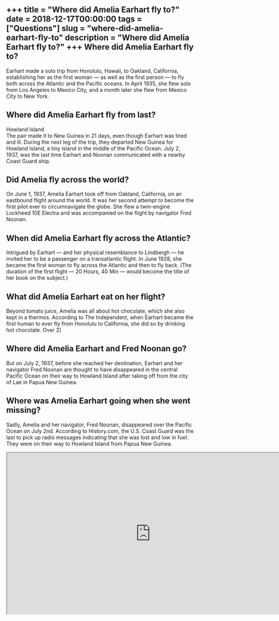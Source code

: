 +++
title = "Where did Amelia Earhart fly to?"
date = 2018-12-17T00:00:00
tags = ["Questions"]
slug = "where-did-amelia-earhart-fly-to"
description = "Where did Amelia Earhart fly to?"
+++
Where did Amelia Earhart fly to?
--------------------------------

Earhart made a solo trip from Honolulu, Hawaii, to Oakland, California, establishing her as the first woman — as well as the first person — to fly both across the Atlantic and the Pacific oceans. In April 1935, she flew solo from Los Angeles to Mexico City, and a month later she flew from Mexico City to New York.

Where did Amelia Earhart fly from last?
---------------------------------------

Howland Island  
The pair made it to New Guinea in 21 days, even though Earhart was tired and ill. During the next leg of the trip, they departed New Guinea for Howland Island, a tiny island in the middle of the Pacific Ocean. July 2, 1937, was the last time Earhart and Noonan communicated with a nearby Coast Guard ship.

Did Amelia fly across the world?
--------------------------------

On June 1, 1937, Amelia Earhart took off from Oakland, California, on an eastbound flight around the world. It was her second attempt to become the first pilot ever to circumnavigate the globe. She flew a twin-engine Lockheed 10E Electra and was accompanied on the flight by navigator Fred Noonan.

When did Amelia Earhart fly across the Atlantic?
------------------------------------------------

Intrigued by Earhart — and her physical resemblance to Lindbergh — he invited her to be a passenger on a transatlantic flight. In June 1928, she became the first woman to fly across the Atlantic and then to fly back. (The duration of the first flight — 20 Hours, 40 Min — would become the title of her book on the subject.)

What did Amelia Earhart eat on her flight?
------------------------------------------

Beyond tomato juice, Amelia was all about hot chocolate, which she also kept in a thermos. According to The Independent, when Earhart became the first human to ever fly from Honolulu to California, she did so by drinking hot chocolate. Over 2\]

Where did Amelia Earhart and Fred Noonan go?
--------------------------------------------

But on July 2, 1937, before she reached her destination, Earhart and her navigator Fred Noonan are thought to have disappeared in the central Pacific Ocean on their way to Howland Island after taking off from the city of Lae in Papua New Guinea.

Where was Amelia Earhart going when she went missing?
-----------------------------------------------------

Sadly, Amelia and her navigator, Fred Noonan, disappeared over the Pacific Ocean on July 2nd. According to History.com, the U.S. Coast Guard was the last to pick up radio messages indicating that she was lost and low in fuel. They were on their way to Howland Island from Papua New Guinea.

<iframe allow="accelerometer; autoplay; clipboard-write; encrypted-media; gyroscope; picture-in-picture" allowfullscreen="" class="__youtube_prefs__  epyt-is-override  no-lazyload" data-no-lazy="1" data-origheight="433" data-origwidth="770" data-skipgform_ajax_framebjll="" height="433" id="_ytid_64080" loading="lazy" src="https://www.youtube.com/embed/ivbh9vEkp1g?enablejsapi=1&autoplay=0&cc_load_policy=0&cc_lang_pref=&iv_load_policy=1&loop=0&modestbranding=0&rel=1&fs=1&playsinline=0&autohide=2&theme=dark&color=red&controls=1&" title="YouTube player" width="770"></iframe>